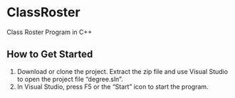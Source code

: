 # ClassRoster
Class Roster Program in C++

## How to Get Started
1. Download or clone the project. Extract the zip file and use Visual Studio to open the project file “degree.sln”.
2. In Visual Studio, press F5 or the “Start” icon to start the program.

